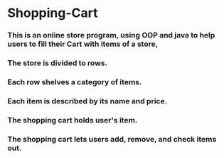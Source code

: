 # Shopping-Cart
### This is an online store program, using OOP and java to help users to fill their Cart with items of a store,
### The store is divided to rows.
### Each row shelves a category of items.
### Each item is described by its name and price.
### The shopping cart holds user's item.
### The shopping cart lets users add, remove, and check items out.
